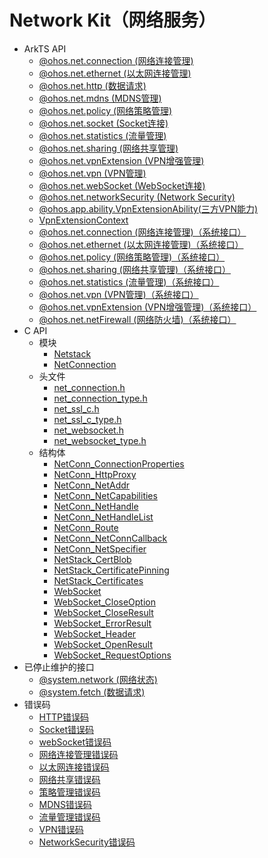 # Network Kit（网络服务）

- ArkTS API
  - [@ohos.net.connection (网络连接管理)](js-apis-net-connection.md)
  - [@ohos.net.ethernet (以太网连接管理)](js-apis-net-ethernet.md)
  - [@ohos.net.http (数据请求)](js-apis-http.md)
  - [@ohos.net.mdns (MDNS管理)](js-apis-net-mdns.md)
  - [@ohos.net.policy (网络策略管理)](js-apis-net-policy.md)
  - [@ohos.net.socket (Socket连接)](js-apis-socket.md)
  - [@ohos.net.statistics (流量管理)](js-apis-net-statistics.md)
  - [@ohos.net.sharing (网络共享管理)](js-apis-net-sharing.md)
  - [@ohos.net.vpnExtension (VPN增强管理)](js-apis-net-vpnExtension.md)
  - [@ohos.net.vpn (VPN管理)](js-apis-net-vpn.md)
  - [@ohos.net.webSocket (WebSocket连接)](js-apis-webSocket.md)
  - [@ohos.net.networkSecurity (Network Security)](js-apis-networkSecurity.md)
  - [@ohos.app.ability.VpnExtensionAbility(三方VPN能力)](js-apis-VpnExtensionAbility.md)
  - [VpnExtensionContext](js-apis-inner-application-VpnExtensionContext.md)
  <!--Del-->
  - [@ohos.net.connection (网络连接管理)（系统接口）](js-apis-net-connection-sys.md)
  - [@ohos.net.ethernet (以太网连接管理)（系统接口）](js-apis-net-ethernet-sys.md)
  - [@ohos.net.policy (网络策略管理)（系统接口）](js-apis-net-policy-sys.md)
  - [@ohos.net.sharing (网络共享管理)（系统接口）](js-apis-net-sharing-sys.md)
  - [@ohos.net.statistics (流量管理)（系统接口）](js-apis-net-statistics-sys.md)
  - [@ohos.net.vpn (VPN管理)（系统接口）](js-apis-net-vpn-sys.md)
  - [@ohos.net.vpnExtension (VPN增强管理)（系统接口）](js-apis-net-vpnExtension-sys.md)
  - [@ohos.net.netFirewall (网络防火墙)（系统接口）](js-apis-net-netfirewall.md)
  <!--DelEnd-->
- C API
  - 模块
    - [Netstack](netstack.md)
    - [NetConnection](_net_connection.md)
  - 头文件
    - [net_connection.h](net__connection_8h.md)
    - [net_connection_type.h](net__connection__type_8h.md)
    - [net_ssl_c.h](net__ssl__c_8h.md)
    - [net_ssl_c_type.h](net__ssl__c__type_8h.md)
    - [net_websocket.h](net__websocket_8h.md)
    - [net_websocket_type.h](net__websocket__type_8h.md)
  - 结构体
    - [NetConn_ConnectionProperties](_net_conn___connection_properties.md)
    - [NetConn_HttpProxy](_net_conn___http_proxy.md)
    - [NetConn_NetAddr](_net_conn___net_addr.md)
    - [NetConn_NetCapabilities](_net_conn___net_capabilities.md)
    - [NetConn_NetHandle](_net_conn___net_handle.md)
    - [NetConn_NetHandleList](_net_conn___net_handle_list.md)
    - [NetConn_Route](_net_conn___route.md)
    - [NetConn_NetConnCallback](_net_conn___net_conn_callback.md)
    - [NetConn_NetSpecifier](_net_conn___net_specifier.md)
    - [NetStack_CertBlob](_net_stack___cert_blob.md)
    - [NetStack_CertificatePinning](_net_stack___certificate_pinning.md)
    - [NetStack_Certificates](_net_stack___certificates.md)
    - [WebSocket](_web_socket.md)
    - [WebSocket_CloseOption](_web_socket___close_option.md)
    - [WebSocket_CloseResult](_web_socket___close_result.md)
    - [WebSocket_ErrorResult](_web_socket___error_result.md)
    - [WebSocket_Header](_web_socket___header.md)
    - [WebSocket_OpenResult](_web_socket___open_result.md)
    - [WebSocket_RequestOptions](_web_socket___request_options.md)
- 已停止维护的接口
  - [@system.network (网络状态)](js-apis-system-network.md)
  - [@system.fetch (数据请求)](js-apis-system-fetch.md)
- 错误码
  - [HTTP错误码](errorcode-net-http.md)
  - [Socket错误码](errorcode-net-socket.md)
  - [webSocket错误码](errorcode-net-webSocket.md)
  - [网络连接管理错误码](errorcode-net-connection.md)
  - [以太网连接错误码](errorcode-net-ethernet.md)
  - [网络共享错误码](errorcode-net-sharing.md)
  - [策略管理错误码](errorcode-net-policy.md)
  - [MDNS错误码](errorcode-net-mdns.md)
  - [流量管理错误码](errorcode-net-statistics.md)
  - [VPN错误码](errorcode-net-vpn.md)
  - [NetworkSecurity错误码](errorcode-net-networkSecurity.md)

